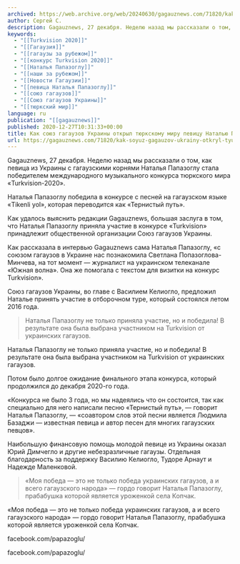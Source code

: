 ```yaml
---
archived: https://web.archive.org/web/20240630/gagauznews.com/71820/kak-soyuz-gagauzov-ukrainy-otkryl-tyurkskomu-miru-pevitsu-natalyu-papazoglu.html
author: Сергей С.
description: Gagauznews, 27 декабря. Неделю назад мы рассказали о том, как певица из Украины с гагаузскими корнями Наталья Папазоглу стала победителем международного музыкального конкурса тюркского мира «Turkvision-2020». Наталья Папазоглу победила в конкурсе с песней на гагаузском языке «Tikenli yol», которая переводится как «Тернистый путь». Как удалось выяснить редакции Gagauznews, большая заслуга в том, что Наталья Папазоглу приняла участие в конкурсе «Turkvision» принадлежит общественной организации Союз гагаузов Украины. Как рассказала в интервью Gagauznews сама Наталья Папазоглу, «с союзом гагаузов в Украине нас познакомила Светлана Попазоглова-Минчева, на тот момент — журналист на украинском телеканале «Южная волна». Она же помогала с текстом для визитки […]
keywords:
  - "[[Turkvision 2020]]"
  - "[[Гагаузия]]"
  - "[[гагаузы за рубежом]]"
  - "[[конкурс Turkvision 2020]]"
  - "[[Наталья Папазоглу]]"
  - "[[наши за рубежом]]"
  - "[[Новости Гагаузии]]"
  - "[[певица Наталья Папазоглу]]"
  - "[[союз гагаузов]]"
  - "[[Союз гагаузов Украины]]"
  - "[[тюркский мир]]"
language: ru
publication: "[[gagauznews]]"
published: 2020-12-27T10:31:33+00:00
title: Как союз гагаузов Украины открыл тюркскому миру певицу Наталью Папазоглу
url: https://gagauznews.com/71820/kak-soyuz-gagauzov-ukrainy-otkryl-tyurkskomu-miru-pevitsu-natalyu-papazoglu.html
---
```


Gagauznews, 27 декабря. Неделю назад мы рассказали о том, как певица из Украины с гагаузскими корнями Наталья Папазоглу стала победителем международного музыкального конкурса тюркского мира «Turkvision-2020».

Наталья Папазоглу победила в конкурсе с песней на гагаузском языке «Tikenli yol», которая переводится как «Тернистый путь».

Как удалось выяснить редакции Gagauznews, большая заслуга в том, что Наталья Папазоглу приняла участие в конкурсе «Turkvision» принадлежит общественной организации Союз гагаузов Украины.

Как рассказала в интервью Gagauznews сама Наталья Папазоглу, «с союзом гагаузов в Украине нас познакомила Светлана Попазоглова-Минчева, на тот момент — журналист на украинском телеканале «Южная волна». Она же помогала с текстом для визитки на конкурс Turkvision».

Союз гагаузов Украины, во главе с Василием Келиогло, предложил Наталье принять участие в отборочном туре, который состоялся летом 2016 года.

> Наталья Папазоглу не только приняла участие, но и победила! В результате она была выбрана участником на Turkvision от украинских гагаузов.

Наталья Папазоглу не только приняла участие, но и победила! В результате она была выбрана участником на Turkvision от украинских гагаузов.

Потом было долгое ожидание финального этапа конкурса, который продолжился до декабря 2020-го года.

«Конкурса не было 3 года, но мы надеялись что он состоится, так как специально для него написали песню «Тернистый путь», — говорит Наталья Папазоглу, — «соавтором слов этой песни является Людмила Базаджи — известная певица и автор песен для многих гагаузских певцов».

Наибольшую финансовую помощь молодой певице из Украины оказал Юрий Димчегло и другие небезразличные гагаузы. Отдельная благодарность за поддержку Василию Келиогло, Тудоре Арнаут и Надежде Маленковой.

> «Моя победа — это не только победа украинских гагаузов, а и всего гагаузского народа» — гордо говорит Наталья Папазоглу, прабабушка которой является уроженкой села Копчак.

«Моя победа — это не только победа украинских гагаузов, а и всего гагаузского народа» — гордо говорит Наталья Папазоглу, прабабушка которой является уроженкой села Копчак.

facebook.com/papazoglu/

facebook.com/papazoglu/